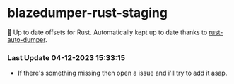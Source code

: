 # blazedumper-rust-staging

🚀 Up to date offsets for Rust. Automatically kept up to date thanks to [rust-auto-dumper](https://github.com/Akandesh/rust-auto-dumper).


### Last Update 04-12-2023 15:33:15
- If there's something missing then open a issue and i'll try to add it asap.